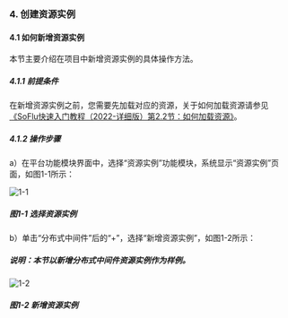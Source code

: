 ### 4. 创建资源实例

#### 4.1 如何新增资源实例

本节主要介绍在项目中新增资源实例的具体操作方法。

##### 4.1.1 前提条件

在新增资源实例之前，您需要先加载对应的资源，关于如何加载资源请参见[《SoFlu快速入门教程（2022-详细版）第2.2节：如何加载资源》](https://gitee.com/feisuanyz/SoFlu-adp/blob/master/SoFlu%EF%BC%88%E5%90%8E%E7%AB%AF%EF%BC%89%E5%85%A8%E8%87%AA%E5%8A%A8%E5%BC%80%E5%8F%91%E5%B9%B3%E5%8F%B0%E6%95%99%E7%A8%8B/SoFlu%EF%BC%88%E5%90%8E%E7%AB%AF%EF%BC%89%E5%BF%AB%E9%80%9F%E5%85%A5%E9%97%A8%E6%95%99%E7%A8%8B/SoFlu%E5%BF%AB%E9%80%9F%E5%85%A5%E9%97%A8%E6%95%99%E7%A8%8B%EF%BC%882022-%E8%AF%A6%E7%BB%86%E7%89%88%EF%BC%89/2.%20%E5%88%9B%E5%BB%BA%E9%A1%B9%E7%9B%AE/2.%20%E5%A6%82%E4%BD%95%E5%8A%A0%E8%BD%BD%E8%B5%84%E6%BA%90.md)。

##### 4.1.2 操作步骤

a）在平台功能模块界面中，选择“资源实例”功能模块，系统显示“资源实例”页面，如图1-1所示：

![1-1](https://www.feisuanyz.com/fsimage/ks-image/ks_4-1_img.png)

##### 图1-1 选择资源实例

b）单击“分布式中间件”后的“+”，选择“新增资源实例”，如图1-2所示：

##### 说明：本节以新增分布式中间件资源实例作为样例。

![1-2](https://www.feisuanyz.com/fsimage/ks-image/ks_4-2_img.png)

##### 图1-2 新增资源实例
